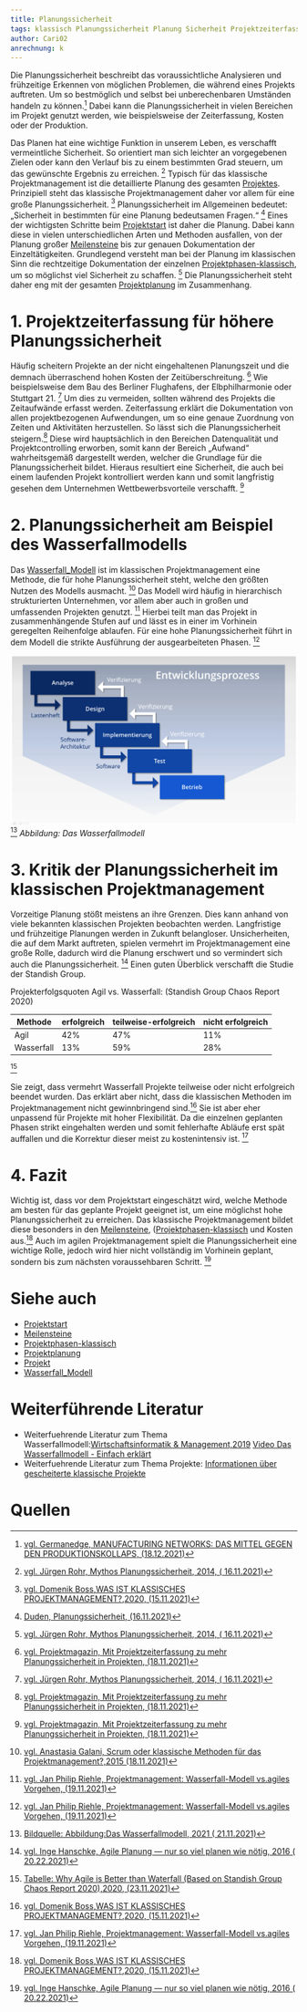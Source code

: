 ```yaml
---
title: Planungssicherheit
tags: klassisch Planungssicherheit Planung Sicherheit Projektzeiterfassung Wasserfallmodell
author: Cari02
anrechnung: k 
---
```


Die Planungssicherheit beschreibt das voraussichtliche Analysieren und frühzeitige Erkennen von möglichen Problemen, die während eines Projekts auftreten. 
Um so bestmöglich und selbst bei unberechenbaren Umständen handeln zu können.[^1]
Dabei kann die Planungssicherheit in vielen Bereichen im Projekt genutzt werden, wie beispielsweise der Zeiterfassung, Kosten oder der Produktion.

Das Planen hat eine wichtige Funktion in unserem Leben, es verschafft vermeintliche Sicherheit.
So orientiert man sich leichter an vorgegebenen Zielen oder kann den Verlauf bis zu einem bestimmten Grad steuern, 
um das gewünschte Ergebnis zu erreichen. [^2] 
Typisch für das klassische Projektmanagement ist die detaillierte Planung des gesamten [Projektes](Projekt.md).
Prinzipiell steht das klassische Projektmanagement daher vor allem für eine große Planungssicherheit. [^3]
Planungssicherheit im Allgemeinen bedeutet: „Sicherheit in bestimmten für eine Planung bedeutsamen Fragen.“ [^4]
Eines der wichtigsten Schritte beim [Projektstart](Projektstart.md) ist daher die Planung. 
Dabei kann diese in vielen unterschiedlichen Arten und Methoden ausfallen, von der Planung großer [Meilensteine](Meilensteine.md) 
bis zur genauen Dokumentation der Einzeltätigkeiten. Grundlegend versteht man bei der Planung im klassischen Sinn die rechtzeitige 
Dokumentation der einzelnen [Projektphasen-klassisch](Projektphasen_klassisch.md), um so möglichst viel Sicherheit zu schaffen. [^2]
Die Planungssicherheit steht daher eng mit der gesamten [Projektplanung](Projektplanung.md) im Zusammenhang.


# 1.	Projektzeiterfassung für höhere Planungssicherheit

Häufig scheitern Projekte an der nicht eingehaltenen Planungszeit und die demnach überraschend hohen Kosten der Zeitüberschreitung. [^5]
Wie beispielsweise dem Bau des Berliner Flughafens, der Elbphilharmonie oder Stuttgart 21. [^2]
Um dies zu vermeiden, sollten während des Projekts die Zeitaufwände erfasst werden. 
Zeiterfassung erklärt die Dokumentation von allen projektbezogenen Aufwendungen, um so eine genaue Zuordnung von Zeiten und Aktivitäten herzustellen. 
So lässt sich die Planungssicherheit steigern.[^5]
Diese wird hauptsächlich in den Bereichen Datenqualität und Projektcontrolling erworben, 
somit kann der Bereich „Aufwand“ wahrheitsgemäß dargestellt werden, welcher die Grundlage für die Planungssicherheit bildet.
Hieraus resultiert eine Sicherheit, die auch bei einem laufenden Projekt kontrolliert werden kann und somit langfristig gesehen 
dem Unternehmen Wettbewerbsvorteile verschafft. [^5]

# 2.  Planungssicherheit am Beispiel des Wasserfallmodells

Das [Wasserfall_Modell](Wasserfall_Modell.md) ist im klassischen Projektmanagement eine Methode, die für hohe Planungssicherheit steht, 
welche den größten Nutzen des Modells ausmacht. [^6]
Das Modell wird häufig in hierarchisch strukturierten Unternehmen, vor allem aber auch in großen und umfassenden Projekten genutzt. [^7]
Hierbei teilt man das Projekt in zusammenhängende Stufen auf und lässt es in einer im Vorhinein geregelten Reihenfolge ablaufen.
Für eine hohe Planungssicherheit führt in dem Modell die strikte Ausführung der ausgearbeiteten Phasen. [^7]

![Wasserfallmodell](Planungssicherheit/wasserfallmodell.png) [^10]
*Abbildung: Das Wasserfallmodell*

# 3.	Kritik der Planungssicherheit im klassischen Projektmanagement

Vorzeitige Planung stößt meistens an ihre Grenzen. Dies kann anhand von viele bekannten klassischen Projekten beobachten werden. 
Langfristige und frühzeitige Planungen werden in Zukunft belangloser. Unsicherheiten, die auf dem Markt auftreten, 
spielen vermehrt im Projektmanagement eine große Rolle, dadurch wird die Planung erschwert und so vermindert sich auch die Planungssicherheit. [^9]
Einen guten Überblick verschafft die Studie der Standish Group.

Projekterfolgsquoten Agil vs. Wasserfall: (Standish Group Chaos Report 2020)

| Methode       | erfolgreich   |   teilweise-erfolgreich  |   nicht erfolgreich  |
| ------------- | ------------- |--------------------------|----------------------|
| Agil          |      42%      |            47%           |          11%         |
| Wasserfall    |      13%      |            59%           |          28%         |
 
[^11]

Sie zeigt, dass vermehrt Wasserfall Projekte teilweise oder nicht erfolgreich beendet wurden.
Das erklärt aber nicht, dass die klassischen Methoden im Projektmanagement nicht gewinnbringend sind.[^3]
Sie ist aber eher unpassend für Projekte mit hoher Flexibilität. Da die einzelnen geplanten Phasen strikt eingehalten werden und somit fehlerhafte 
Abläufe erst spät auffallen und die Korrektur dieser meist zu kostenintensiv ist.  [^7]

# 4. Fazit
Wichtig ist, dass vor dem Projektstart eingeschätzt wird, welche Methode am besten für das geplante Projekt geeignet ist, 
um eine möglichst hohe Planungssicherheit zu erreichen. Das klassische Projektmanagement bildet diese besonders in den [Meilensteine](Meilensteine.md), 
([Projektphasen-klassisch](Projektphasen_klassisch.md) und Kosten aus.[^3]
Auch im agilen Projektmanagement spielt die Planungssicherheit eine wichtige Rolle, jedoch wird hier nicht vollständig im Vorhinein geplant, 
sondern bis zum nächsten voraussehbaren Schritt. [^9]


# Siehe auch

* [Projektstart](Projektstart.md)
* [Meilensteine](Meilensteine.md)
* [Projektphasen-klassisch](Projektphasen_klassisch.md)
* [Projektplanung](Projektplanung.md)
* [Projekt](Projekt.md)
* [Wasserfall_Modell](Wasserfall_Modell.md)

# Weiterführende Literatur

* Weiterfuehrende Literatur zum Thema Wasserfallmodell:[Wirtschaftsinformatik & Management,2019](https://link.springer.com/article/10.1365/s35764-019-00193-7)
                                                       [Video Das Wasserfallmodell - Einfach erklärt]( https://www.youtube.com/watch?v=YBwqVx2Prlk)
* Weiterfuehrende Literatur zum Thema Projekte: 
[Informationen über gescheiterte klassische Projekte]( http://projekt-manager.eu/gescheiterte-projekte.html)


# Quellen

[^1]: [vgl. Germanedge, MANUFACTURING NETWORKS: DAS MITTEL GEGEN DEN PRODUKTIONSKOLLAPS, (18.12.2021)]( https://www.germanedge.com/schlauer-raum-blog/manufacturing-networks/)
[^2]: [vgl. Jürgen Rohr, Mythos Planungssicherheit, 2014, ( 16.11.2021)](https://books.google.de/books?hl=de&lr=&id=8XOQAwAAQBAJ&oi=fnd&pg=PA5&dq=Planungssicherheit+in+Projekten&ots=yVQHLggrPE&sig=XH8vEIV_nv5SkuaSuKd2qLMjToM#v=onepage&q&f=false)
[^3]: [vgl. Domenik Boss,WAS IST KLASSISCHES PROJEKTMANAGEMENT?,2020, (15.11.2021)](https://www.agile-heroes.de/magazine/was-ist-klassisches-projektmanagement/)
[^4]: [Duden, Planungssicherheit, (16.11.2021)](https://www.duden.de/rechtschreibung/Planungssicherheit)
[^5]: [vgl. Projektmagazin, Mit Projektzeiterfassung zu mehr Planungssicherheit in Projekten, (18.11.2021)](https://www.projektmagazin.de/artikel/mit-projektzeiterfassung-zu-mehr-planungssicherheit-projekten_77071)
[^6]: [vgl. Anastasia Galani, Scrum oder klassische Methoden für das Projektmanagement?,2015 (18.11.2021)](https://galaniprojects.de/2015/09/14/scrum-oder-klassische-methoden-fuer-das-projektmaangement/)
[^7]: [vgl. Jan Philip Riehle, Projektmanagement: Wasserfall-Modell vs.agiles Vorgehen, (19.11.2021)](https://www.pinuts.de/projektmanagement-wasserfall-modell-gegen-agiles-arbeiten)
[^8]: [vgl. Sabine Jaritz, Agile Methoden als potenzielle Game Changer für das Projektportfolio-Management,2019, ( 19.11.2021)](https://link.springer.com/chapter/10.1007/978-3-658-26260-0_6)
[^9]: [vgl. Inge Hanschke, Agile Planung — nur so viel planen wie nötig, 2016 ( 20.22.2021)](https://link.springer.com/article/10.1007/s35764-016-0063-1)
[^10]: [Bildquelle: Abbildung:Das Wasserfallmodell, 2021 ( 21.11.2021)](https://www.ionos.de/digitalguide/websites/web-entwicklung/wasserfallmodell/)
[^11]:[Tabelle: Why Agile is Better than Waterfall (Based on Standish Group Chaos Report 2020),2020, (23.11.2021)](https://vitalitychicago.com/blog/agile-projects-are-more-successful-traditional-projects/)

